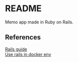 # README

Memo app made in Ruby on Rails.  

## References

[Rails guide](https://railsguides.jp/)  
[Use rails in docker env](https://docs.docker.com/samples/rails/)
